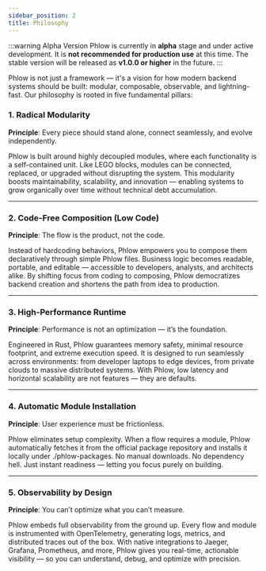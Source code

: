 ```yaml
---
sidebar_position: 2
title: Philosophy
---
```


:::warning Alpha Version
Phlow is currently in **alpha** stage and under active development. It is **not recommended for production use** at this time. The stable version will be released as **v1.0.0 or higher** in the future.
:::

Phlow is not just a framework — it's a vision for how modern backend systems should be built: modular, composable, observable, and lightning-fast.
Our philosophy is rooted in five fundamental pillars:

###  1. Radical Modularity  
**Principle**: Every piece should stand alone, connect seamlessly, and evolve independently.

Phlow is built around highly decoupled modules, where each functionality is a self-contained unit. Like LEGO blocks, modules can be connected, replaced, or upgraded without disrupting the system.
This modularity boosts maintainability, scalability, and innovation — enabling systems to grow organically over time without technical debt accumulation.

---

### 2. Code-Free Composition (Low Code)  
**Principle**: The flow is the product, not the code.

Instead of hardcoding behaviors, Phlow empowers you to compose them declaratively through simple Phlow files. Business logic becomes readable, portable, and editable — accessible to developers, analysts, and architects alike.
By shifting focus from coding to composing, Phlow democratizes backend creation and shortens the path from idea to production.

---

### 3. High-Performance Runtime  
**Principle**: Performance is not an optimization — it’s the foundation.

Engineered in Rust, Phlow guarantees memory safety, minimal resource footprint, and extreme execution speed.
It is designed to run seamlessly across environments: from developer laptops to edge devices, from private clouds to massive distributed systems.
With Phlow, low latency and horizontal scalability are not features — they are defaults.

---

###  4. Automatic Module Installation  
**Principle**: User experience must be frictionless.

Phlow eliminates setup complexity. When a flow requires a module, Phlow automatically fetches it from the official package repository and installs it locally under ./phlow-packages.
No manual downloads. No dependency hell. Just instant readiness — letting you focus purely on building.

---

###  5. Observability by Design  
**Principle**: You can’t optimize what you can’t measure.

Phlow embeds full observability from the ground up.
Every flow and module is instrumented with OpenTelemetry, generating logs, metrics, and distributed traces out of the box.
With native integrations to Jaeger, Grafana, Prometheus, and more, Phlow gives you real-time, actionable visibility — so you can understand, debug, and optimize with precision.